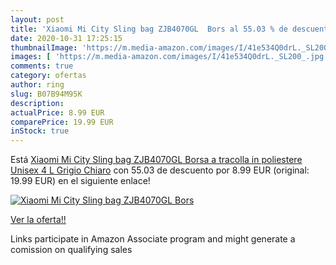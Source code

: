 ```yaml
---
layout: post
title: 'Xiaomi Mi City Sling bag ZJB4070GL  Bors al 55.03 % de descuento'
date: 2020-10-31 17:25:15
thumbnailImage: 'https://m.media-amazon.com/images/I/41e534Q0drL._SL200_.jpg'
images: [ 'https://m.media-amazon.com/images/I/41e534Q0drL._SL200_.jpg' ]
comments: true
category: ofertas
author: ring
slug: B07B94M95K
description:
actualPrice: 8.99 EUR
comparePrice: 19.99 EUR
inStock: true
---
```


Está [Xiaomi Mi City Sling bag ZJB4070GL  Borsa a tracolla in poliestere  Unisex  4 L  Grigio Chiaro](https://www.amazon.it/dp/B07B94M95K/?tag=tolees00-21) con 55.03 de descuento por 8.99 EUR (original: 19.99 EUR) en el siguiente enlace!

[![Xiaomi Mi City Sling bag ZJB4070GL  Bors](https://m.media-amazon.com/images/I/41e534Q0drL._SL200_.jpg)](https://www.amazon.it/dp/B07B94M95K/?tag=tolees00-21)

[Ver la oferta!!](https://www.amazon.it/dp/B07B94M95K/?tag=tolees00-21)

Links participate in Amazon Associate program and might generate a comission on qualifying sales


